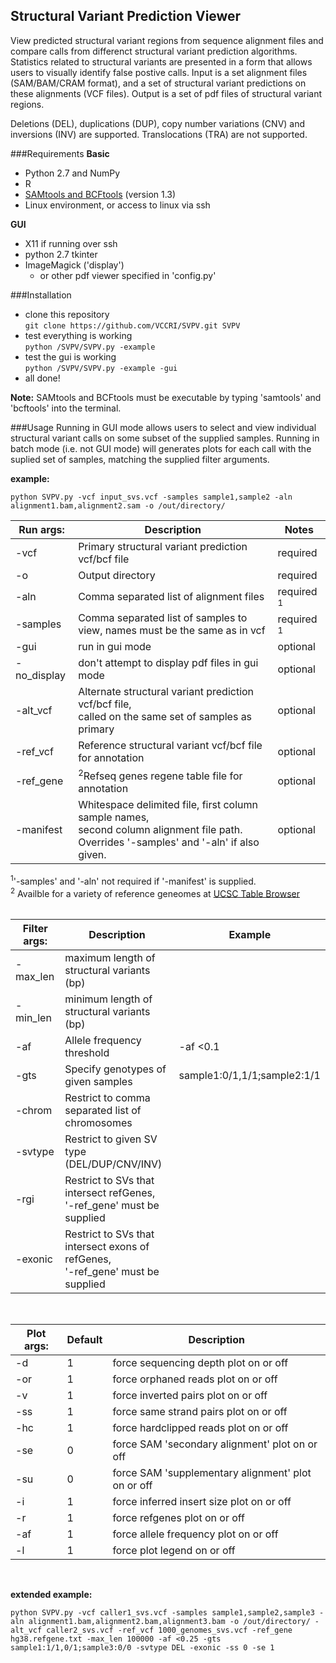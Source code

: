 Structural Variant Prediction Viewer  
------------------------------------
View predicted structural variant regions from sequence alignment files and compare calls from differenct structural variant prediction algorithms. Statistics related to structural variants are presented in a form that allows users to visually identify false postive calls. Input is a set alignment files (SAM/BAM/CRAM format), and a set of structural variant predictions on these alignments (VCF files). Output is a set of pdf files of structural variant regions.

Deletions (DEL), duplications (DUP), copy number variations (CNV) and inversions (INV) are supported. Translocations (TRA) are not supported.

###Requirements
**Basic**  
* Python 2.7 and NumPy
* R
* [SAMtools and BCFtools](https://github.com/samtools) (version 1.3)
* Linux environment, or access to linux via ssh  
  
**GUI**  
* X11 if running over ssh
* python 2.7 tkinter
* ImageMagick ('display')
  * or other pdf viewer specified in 'config.py'

###Installation
* clone this repository  
`git clone https://github.com/VCCRI/SVPV.git SVPV`
* test everything is working  
`python /SVPV/SVPV.py -example`
* test the gui is working  
`python /SVPV/SVPV.py -example -gui`
* all done!  

**Note:** SAMtools and BCFtools must be executable by typing 'samtools' and 'bcftools' into the terminal.

###Usage
Running in GUI mode allows users to select and view individual structural variant calls on some subset of the supplied samples. Running in batch mode (i.e. not GUI mode) will generates plots for each call with the suplied set of samples, matching the supplied filter arguments.

**example:**  
```
python SVPV.py -vcf input_svs.vcf -samples sample1,sample2 -aln alignment1.bam,alignment2.sam -o /out/directory/
```

|Run args:   | Description                                                               | Notes    |
|------------|---------------------------------------------------------------------------|----------|
|-vcf        | Primary structural variant prediction vcf/bcf file                        | required |
|-o          | Output directory                                                          | required |
|-aln        | Comma separated list of alignment files                                   | required <sup>1</sup>
|-samples    | Comma separated list of samples to view, names must be the same as in vcf | required <sup>1</sup>
|-gui        | run in gui mode                                                           | optional |
|-no_display | don't attempt to display pdf files in gui mode                            | optional |
|-alt_vcf    | Alternate structural variant prediction vcf/bcf file, <br> called on the same set of samples as primary | optional
|-ref_vcf    | Reference structural variant vcf/bcf file for annotation                  | optional |
|-ref_gene   | <sup>2</sup>Refseq genes regene table file for annotation                 | optional |
|-manifest   | Whitespace delimited file, first column sample names, <br> second column alignment file path. Overrides '-samples' and '-aln' if also given. | optional  
<sup>1</sup>'-samples' and '-aln' not required if '-manifest' is supplied.  
<sup>2</sup> Availble for a variety of reference geneomes at [UCSC Table Browser](https://genome.ucsc.edu/cgi-bin/hgTables)  
<br>

|Filter args: | Description                                     | Example                     |
------------- |-------------------------------------------------|-----------------------------|
| -max_len    | maximum length of structural variants (bp)      |                             |
| -min_len    | minimum length of structural variants (bp)      |                             |
| -af         | Allele frequency threshold                      | -af <0.1                    |  
| -gts        | Specify genotypes of given samples              | sample1:0/1,1/1;sample2:1/1 |
| -chrom      | Restrict to comma separated list of chromosomes |                             |
| -svtype     | Restrict to given SV type (DEL/DUP/CNV/INV)     |                             |
| -rgi        | Restrict to SVs that intersect refGenes, <br>'-ref_gene' must be supplied  |  |
| -exonic     | Restrict to SVs that intersect exons of refGenes, <br>'-ref_gene' must be supplied  |
<br>

|Plot args: | Default | Description                                        |
|-----------|---------|----------------------------------------------------|
|-d         | 1       | force sequencing depth plot on or off              |
|-or        | 1       | force orphaned reads plot on or off                |
|-v         | 1       | force inverted pairs plot on or off                |
|-ss        | 1       | force same strand pairs plot on or off             |
|-hc        | 1       | force hardclipped reads plot on or off             |
|-se        | 0       | force SAM 'secondary alignment' plot on or off     |
|-su        | 0       | force SAM 'supplementary alignment' plot on or off |
|-i         | 1       | force inferred insert size plot on or off          |
|-r         | 1       | force refgenes plot on or off                      |
|-af        | 1       | force allele frequency plot on or off              | 
|-l         | 1       | force plot legend on or off                        |
<br>

**extended example:**  
```
python SVPV.py -vcf caller1_svs.vcf -samples sample1,sample2,sample3 -aln alignment1.bam,alignment2.bam,alignment3.bam -o /out/directory/ -alt_vcf caller2_svs.vcf -ref_vcf 1000_genomes_svs.vcf -ref_gene hg38.refgene.txt -max_len 100000 -af <0.25 -gts sample1:1/1,0/1;sample3:0/0 -svtype DEL -exonic -ss 0 -se 1
```
